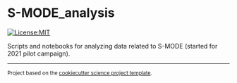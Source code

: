 S-MODE_analysis
==============================
[![License:MIT](https://img.shields.io/badge/License-MIT-lightgray.svg?style=flt-square)](https://opensource.org/licenses/MIT)


Scripts and notebooks for analyzing data related to S-MODE (started for 2021 pilot campaign).

--------

<p><small>Project based on the <a target="_blank" href="https://github.com/jbusecke/cookiecutter-science-project">cookiecutter science project template</a>.</small></p>

